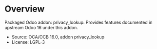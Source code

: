 # Overview

Packaged Odoo addon: privacy_lookup. Provides features documented in upstream Odoo 16 under this addon.

- Source: OCA/OCB 16.0, addon privacy_lookup
- License: LGPL-3
